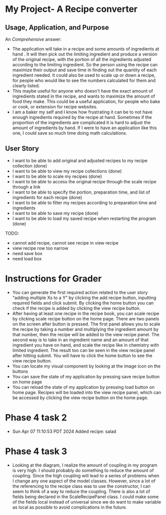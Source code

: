 # My Project- A Recipe converter

## Usage, Application, and Purpose

An *Comprehensive* answer:
- The application will take in a recipe and some amounts of ingredients at hand
. It will then pick out the limiting ingredient and produce a version of the 
original recipe, with the portion of all the ingredients adjusted according
to the limiting ingredient. So the person using the recipe can maximize their output
and save time in finding out the quantity of each ingredient needed. It could also
be used to scale up or down a recipe, for people who would like to see the numbers 
calculated for them and clearly listed.
- This maybe useful for anyone who doesn't have the exact amount of ingredients 
stated in the recipe, and wants to maximize the amount of food they make.
This could be a useful application, for people who bake or cook, or extension 
for recipe websites.
- I am a baker my self and I know how frustrating it can be to not have enough ingredients 
required by the recipe at hand. Sometimes if the proportion of the ingredients are complicated
it is hard to adjust the amount of ingredients by hand. If I were to have an application 
like this one, I could save so much time doing math calculations.

## User Story
- I want to be able to add original and adjusted recipes to my recipe collection (done)
- I want to be able to view my recipe collections (done)
- I want to be able to scale my recipes (done)
- I want to be able to access the original recipe through the scale recipe through a link
- I want to be able to specify the portion, preparation time, and list of ingredients for each recipe (done)
- I want to be able to filter my recipes according to preparation time and ingredients
- I want to be able to save my recipe (done)
- I want to be able to load my saved recipe when restarting the program (done)

TODO:
- cannot add recipe, cannot see recipe in view recipe
- view recipe row too narrow
- need save box
- need load box

# Instructions for Grader

- You can generate the first required action related to the user story "adding multiple Xs to a Y" by clicking the 
add recipe button, inputting required fields and click submit. By clicking the home button you can check if 
the recipe is added by clicking the view recipe button.
- After having at least one recipe in the recipe book, you can scale recipe by clicking scale recipe button on the home 
page. There are two panels on the screen after button is pressed. The first panel allows you to scale the recipe by 
taking a number and multiplying the ingredient amount by that number, then the recipe will be added to the view recipe 
panel. The second way is to take in an ingredient name and an amount of that ingredient you have on hand, and scale the
recipe like in chemistry with limited ingredient. The result too can be seen in the view recipe panel after hitting 
submit. You will have to click the home button to see the view recipe button.
- You can locate my visual component by looking at the image icon on the buttons
- You can save the state of my application by pressing save recipe button on home page
- You can reload the state of my application by pressing load button on home page. Recipes will be loaded into the view
recipe panel, which can be accessed by clicking the view recipe button on the home page.

# Phase 4 task 2
- Sun Apr 07 11:10:53 PDT 2024
  Added recipe: salad

# Phase 4 task 3
- Looking at the diagram, I realize the amount of coupling in my program is very high. I should probably do something to
reduce the amount of coupling. Since the high coupling will lead to a series of problems when I change any one aspect
of the model classes. However, since a lot of the referencing to the recipe class was to use the constructor, I can 
seem to think of a way to reduce the coupling. There is also a lot of fields being declared in the ScaleRecipePanel
class. I could make some of the fields local instead of universal since we do want to make variable as local as possible
to avoid complications in the future. 